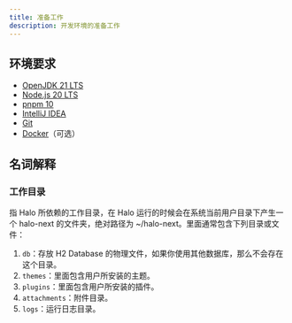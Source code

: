 ```yaml
---
title: 准备工作
description: 开发环境的准备工作
---
```


## 环境要求

- [OpenJDK 21 LTS](https://github.com/openjdk/jdk)
- [Node.js 20 LTS](https://nodejs.org)
- [pnpm 10](https://pnpm.io/)
- [IntelliJ IDEA](https://www.jetbrains.com/idea/)
- [Git](https://git-scm.com/)
- [Docker](https://www.docker.com/)（可选）

## 名词解释

### 工作目录

指 Halo 所依赖的工作目录，在 Halo 运行的时候会在系统当前用户目录下产生一个 halo-next 的文件夹，绝对路径为 ~/halo-next。里面通常包含下列目录或文件：

1. `db`：存放 H2 Database 的物理文件，如果你使用其他数据库，那么不会存在这个目录。
2. `themes`：里面包含用户所安装的主题。
2. `plugins`：里面包含用户所安装的插件。
5. `attachments`：附件目录。
4. `logs`：运行日志目录。

